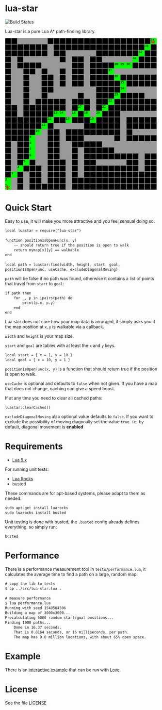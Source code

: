 # lua-star

[![Build Status](https://www.travis-ci.com/wesleywerner/lua-star.svg?branch=master)](https://www.travis-ci.com/wesleywerner/lua-star)

Lua-star is a pure Lua A* path-finding library.

![lua star example screenshot](example/example.gif)

# Quick Start

Easy to use, it will make you more attractive and you feel sensual doing so.

    local luastar = require("lua-star")

    function positionIsOpenFunc(x, y)
        -- should return true if the position is open to walk
        return mymap[x][y] == walkable
    end

    local path = luastar:find(width, height, start, goal, positionIsOpenFunc, useCache, excludeDiagonalMoving)

`path` will be false if no path was found, otherwise it contains a list of points that travel from `start` to `goal`:

    if path then
        for _, p in ipairs(path) do
            print(p.x, p.y)
        end
    end

Lua star does not care how your map data is arranged, it simply asks you if the map position at `x,y` is walkable via a callback.

`width` and `height` is your map size.

`start` and `goal` are tables with at least the `x` and `y` keys.

    local start = { x = 1, y = 10 }
    local goal = { x = 10, y = 1 }

`positionIsOpenFunc(x, y)` is a function that should return true if the position is open to walk.

`useCache` is optional and defaults to `false` when not given. If you have a map that does not change, caching can give a speed boost.

If at any time you need to clear all cached paths:

    luastar:clearCached()

`excludeDiagonalMoving` also optional value  defaults to `false`. If you want to exclude the possibility of moving diagonally set the value `true`. i.e, by default, diagonal movement is **enabled**

# Requirements

* [Lua 5.x](http://www.lua.org/)

For running unit tests:

* [Lua Rocks](https://luarocks.org/)
* busted

These commands are for apt-based systems, please adapt to them as needed.

    sudo apt-get install luarocks
    sudo luarocks install busted

Unit testing is done with busted, the `.busted` config already defines everything, so simply run:

    busted

# Performance

There is a performance measurement tool in `tests/performance.lua`, it calculates the average time to find a path on a large, random map.

    # copy the lib to tests
    $ cp ../src/lua-star.lua .

    # measure performance
    $ lua performance.lua
    Running with seed 1540584306
    Building a map of 3000x3000...
    Precalculating 6000 random start/goal positions...
    Finding 1000 paths...
        Done in 16.37 seconds.
        That is 0.0164 seconds, or 16 milliseconds, per path.
        The map has 9.0 million locations, with about 65% open space.


# Example

There is an [interactive example](example/main.lua) that can be run with [Love](https://love2d.org).

# License

See the file [LICENSE](LICENSE)
